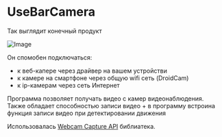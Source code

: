 # UseBarCamera

Так выглядит конечный продукт

![Image](https://i.ibb.co/QNxhpsn/2019-05-25-00-36-40.png)

Он спомобен подключаться: 
- к веб-капере через драйвер на вашем устройстви
- к камере на смартфоне через общую wifi сеть (DroidCam)
- к ip-камерам через сеть Интернет

Программа позволяет получать видео с камер видеонаблюдения.
Также обладает способностью записи видео + в программу встроина функция записи видео при детектировании движения

Использовалась [Webcam Capture API](https://github.com/sarxos/webcam-capture) библиатека.
